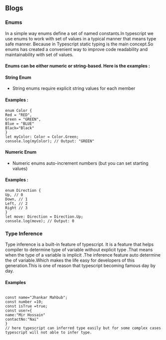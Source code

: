## Blogs

### Enums

In a simple way enums define a set of named constants.In typescript we use enums to work with set of values in a typical manner that means type safe manner. Because in Typescript static typing is the main concept.So enums has created a convenient way to improve code readability and maintainability with set of values.

#### Enums can be either numeric or string-based. Here is the examples :

#### String Enum

- String enums require explicit string values for each member

#### Examples :

```
enum Color {
Red = "RED",
Green = "GREEN",
Blue = "BLUE"
Black="Black"
}
let myColor: Color = Color.Green;
console.log(myColor); // Output: "GREEN"

```

#### Numeric Enum

- Numeric enums auto-increment numbers (but you can set starting values)

#### Examples :

```
enum Direction {
Up, // 0
Down, // 1
Left, // 2
Right // 3
}
let move: Direction = Direction.Up;
console.log(move); // Output: 0

```

### Type Inference

Type inference is a built-in feature of typescript. It is a feature that helps compiler to determine type of variable without explicit type .That means when the type of a variable is implicit .The inference feature auto determine the of variable.Which makes the life easy for developers of this generation.This is one of reason that typescript becoming famous day by day.

#### Examples

```

const name="Jhankar Mahbub";
const number =10;
const isTrue =true;
const user={
name:"Mir Hossain"
contactNo:"Nai"
}
// here typescript can inferred type easily but for some complex cases typescript will not able to infer type.

```
